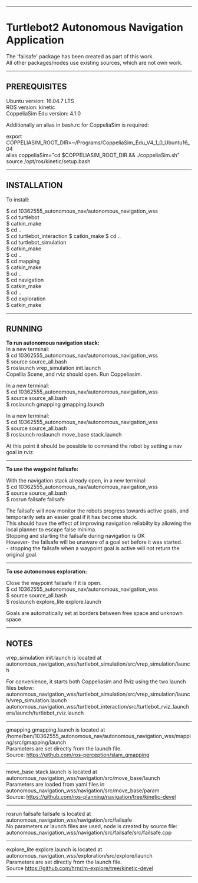 __________________________________________________________________________________
# Turtlebot2 Autonomous Navigation Application 

The 'failsafe' package has been created as part of this work.\
All other packages/nodes use existing sources, which are not own work. 
__________________________________________________________________________________
## PREREQUISITES  

Ubuntu          version: 16.04.7 LTS\
ROS    	 version: kinetic\
CoppeliaSim Edu version: 4.1.0  

Additionally an alias in bash.rc for CoppeliaSim is required:

export \
COPPELIASIM_ROOT_DIR=~/Programs/CoppeliaSim_Edu_V4_1_0_Ubuntu16_04\
alias coppeliaSim="cd $COPPELIASIM_ROOT_DIR && ./coppeliaSim.sh"\
source /opt/ros/kinetic/setup.bash
_________________________________________________________________________________
## INSTALLATION 
To install:

$ cd 10362555_autonomous_nav/autonomous_navigation_wss\
$ cd turtlebot\
$ catkin_make\
$ cd ..\
$ cd turtlebot_interaction
$ catkin_make
$ cd ..\
$ cd turtlebot_simulation\
$ catkin_make\
$ cd ..\
$ cd mapping\
$ catkin_make\
$ cd ..\
$ cd navigation\
$ catkin_make\
$ cd ..\
$ cd exploration\
$ catkin_make

__________________________________________________________________________________
## RUNNING 

**To run autonomous navigation stack:**\
In a new terminal:\
$ cd 10362555_autonomous_nav/autonomous_navigation_wss\
$ source source_all.bash\
$ roslaunch vrep_simulation init.launch \
 Copellia Scene, and rviz should open. Run Coppeliasim.

In a new terminal:\
$ cd 10362555_autonomous_nav/autonomous_navigation_wss\
$ source source_all.bash\
$ roslaunch gmapping gmapping.launch  

In a new terminal:\
$ cd 10362555_autonomous_nav/autonomous_navigation_wss\
$ source source_all.bash\
$ roslaunch roslaunch move_base stack.launch 

At this point it should be possible to command the robot by setting a nav goal in rviz. 
__________________________________________________________________
**To use the waypoint failsafe:**

With the navigation stack already open, in a new terminal:\
$ cd 10362555_autonomous_nav/autonomous_navigation_wss\
$ source source_all.bash\
$ rosrun failsafe failsafe

The failsafe will now monitor the robots progress towards active goals, and temporarily sets an easier goal if it has become stuck.\
This should have the effect of improving navigation reliabilty by allowing the local planner to escape false minima. \
Stopping and starting the failsafe during navigation is OK\
However- the failsafe will be unaware of a goal set before it was started.\
       - stopping the failsafe when a waypoint goal is active will not return the original goal.
__________________________________________________________________
**To use autonomous exploration:**
 
Close the waypoint failsafe if it is open.\
$ cd 10362555_autonomous_nav/autonomous_navigation_wss\
$ source source_all.bash\
$ roslaunch explore_lite explore.launch

Goals are automatically set at borders between free space and unknown space 
__________________________________________________________________________________
## NOTES

vrep_simulation init.launch is located at autonomous_navigation_wss/turtlebot_simulation/src/vrep_simulation/launch

For convenience, it starts both Coppeliasim and Rviz using the two launch files below:\
autonomous_navigation_wss/turtlebot_simulation/src/vrep_simulation/launch/vrep_simulation.launch\
autonomous_navigation_wss/turtlebot_interaction/src/turtlebot_rviz_launchers/launch/turtlebot_rviz.launch
__________________________________________________________________

gmapping gmapping.launch is located at /home/ben/10362555_autonomous_nav/autonomous_navigation_wss/mapping/src/gmapping/launch\
Parameters are set directly from the launch file.\
Source: https://github.com/ros-perception/slam_gmapping
__________________________________________________________________

move_base stack.launch is located at autonomous_navigation_wss/navigation/src/move_base/launch\
Parameters are loaded from yaml files in autonomous_navigation_wss/navigation/src/move_base/param\
Source: https://github.com/ros-planning/navigation/tree/kinetic-devel
__________________________________________________________________

rosrun failsafe failsafe is located at autonomous_navigation_wss/navigation/src/failsafe\
No parameters or launch files are used, node is created by source file: autonomous_navigation_wss/navigation/src/failsafe/src/failsafe.cpp
__________________________________________________________________

explore_lite explore.launch is located at autonomous_navigation_wss/exploration/src/explore/launch\
Parameters are set directly from the launch file.\
Source https://github.com/hrnr/m-explore/tree/kinetic-devel
__________________________________________________________________



